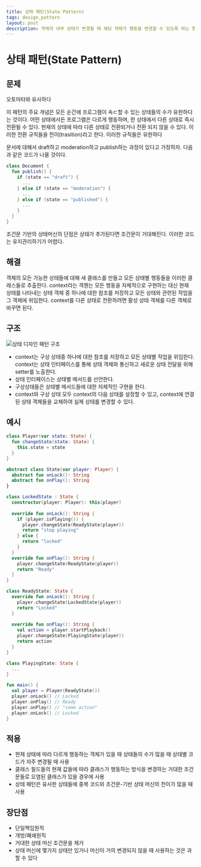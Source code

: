```yaml
---
title: 상태 패턴(State Pattern)
tags: design_pattern
layout: post
description: 객체의 내부 상태가 변경될 때 해당 객체가 행동을 변경할 수 있도록 하는 행동 디자인 패턴이다.
---
```


# 상태 패턴(State Pattern)

## 문제

오토마타와 유사하다

이 패턴의 주요 개념은 모든 순간에 프로그램이 속ㄷ할 수 있는 상태들의 수가 유한하다는 것이다. 어떤 상태에서든 프로그램은 다르게 행동하며, 한 상태에서 다른 상태로 즉시 전환될 수 있다. 현재의 상태에 따라 다른 상태로 전환되거나 전환 되지 않을 수 있다. 이러한 전환 규칙들을 천이(trasition)라고 한다. 이러한 규칙들은 유한하다

문서에 대해서 draft하고 moderation하고 publish하는 과정이 있다고 가정하자. 다음과 같은 코드가 나올 것이다.

```kotlin
class Document {
  fun publish() {
    if (state == "draft") {
      ...
    } else if (state == "moderation") {
      ...
    } else if (state == "published") {
      ...
    }
  }
}
```

조건문 기반의 상태머신의 단점은 상태가 추가된다면 조건문이 거대해진다. 이러한 코드는 유지관리하기가 어렵다.

## 해결

객체의 모든 가능한 상태들에 대해 새 클래스를 만들고 모든 상태별 행동들을 이러한 클래스들로 추출한다. context라는 객첸는 모든 행동을 자체적으로 구현하는 대신 현재 상태를 나타내는 상태 객체 중 하나에 대한 참조를 저장하고 모든 상태와 관련된 작업을 그 객체에 위임한다. context를 다른 상태로 전환하려면 활성 상태 객체를 다른 객체로 바꾸면 된다.

## 구조

![상태 디자인 패턴 구조](https://refactoring.guru/images/patterns/diagrams/state/structure-ko.png)

- context는 구상 상태중 하나에 대한 참조를 저장하고 모든 상태별 작업을 위임한다. context는 상태 인터페이스를 통해 상태 객체와 통신하고 새로운 상태 전달을 위해 setter를 노출한다.
- 상태 인터페이스는 상태별 메서드를 선언한다.
- 구상상태들은 상태별 메서드들에 대한 자체적인 구현을 한다.
- context와 구상 상태 모두 context의 다음 상태를 설정할 수 있고, context에 연결된 상태 객체들을 교체하여 실제 상태를 변경할 수 있다.

## 예시

```kotlin
class Player(var state: State) {
  fun changeState(state: State) {
    this.state = state
  }
}

abstract class State(var player: Player) {
  abstract fun onLock(): String
  abstract fun onPlay(): String
}

class LockedState : State {
  constructor(player: Player): this(player)
  
  override fun onLock(): String {
    if (player.isPlaying()) {
      player.changeState(ReadyState(player))
      return "stop playing"
    } else {
      return "locked"
    }
  }
  override fun onPlay(): String {
    player.changeState(ReadyState(player))
    return "Ready"
  }
}

class ReadyState: State {
  override fun onLock(): String {
    player.changeState(LockedState(player))
    return "Locked"
  }
  
  override fun onPlay(): String {
    val action = player.startPlayback()
    player.changeState(PlayingState(player))
    return action
  }
}

class PlayingState: State {
  ...
}

fun main() {
  val player = Player(ReadyState())
  player.onLock() // Locked
  player.onPlay() // Ready
  player.onPlay() // "some action"
  player.onLock() // Locked
}
```

## 적용

- 현재 상태에 따라 다르게 행동하는 객체가 있을 때 상태들의 수가 많을 때 상태별 코드가 자주 변경될 때 사용
- 클래스 필드들의 현재 값들에 따라 클래스가 행동하는 방식을 변경하는 거대한 조건문들로 오염된 클래스가 있을 경우에 사용
- 상태 패턴은 유사한 상태들에 중복 코드와 조건문-기반 상태 머신의 천이가 많을 때 사용

## 장단점

- 단일책임원칙
- 개방/폐쇄원칙
- 거대한 상태 머신 조건문을 제거
- 상태 머신에 몇가지 상태만 있거나 머신이 거의 변경되지 않을 때 사용하는 것은 과할 수 있다

